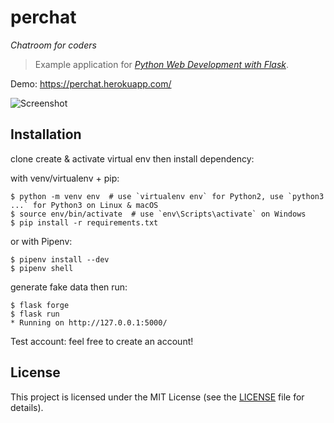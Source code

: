 # perchat

*Chatroom for coders*

> Example application for *[Python Web Development with Flask](https://perchat.herokuapp.com/)*.

Demo: https://perchat.herokuapp.com/

![Screenshot]()

## Installation

clone
create & activate virtual env then install dependency:

with venv/virtualenv + pip:
```
$ python -m venv env  # use `virtualenv env` for Python2, use `python3 ...` for Python3 on Linux & macOS
$ source env/bin/activate  # use `env\Scripts\activate` on Windows
$ pip install -r requirements.txt
```
or with Pipenv:
```
$ pipenv install --dev
$ pipenv shell
```
generate fake data then run:
```
$ flask forge
$ flask run
* Running on http://127.0.0.1:5000/
```
Test account:
feel free to create an account!

## License

This project is licensed under the MIT License (see the
[LICENSE](LICENSE) file for details).
